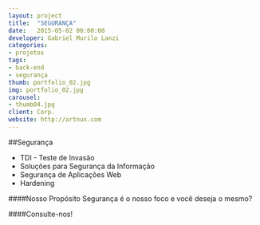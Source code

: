 ```yaml
---
layout: project
title:  "SEGURANÇA"
date:   2015-05-02 00:00:00
developer: Gabriel Murilo Lanzi
categories:
- projetos
tags:
- back-end
- segurança
thumb: portfolio_02.jpg
img: portfolio_02.jpg
carousel:
- thumb04.jpg
client: Corp.
website: http://artnux.com
---
```

##Segurança
- TDI - Teste de Invasão 
- Soluções para Segurança da Informação
- Segurança de Aplicações Web
- Hardening 

####Nosso Propósito
Segurança é o nosso foco e você deseja o mesmo?

####Consulte-nos!
